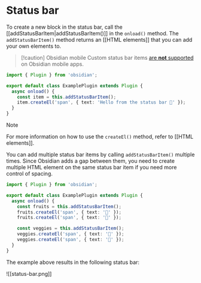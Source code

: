 # Status bar

To create a new block in the status bar, call the [[addStatusBarItem|addStatusBarItem()]] in the `onload()` method. The `addStatusBarItem()` method returns an [[HTML elements]] that you can add your own elements to.

> [!caution] Obsidian mobile
> Custom status bar items [are **not** supported](https://discord.com/channels/686053708261228577/707816848615407697/832321402106544179) on Obsidian mobile apps.

```ts
import { Plugin } from 'obsidian';

export default class ExamplePlugin extends Plugin {
  async onload() {
    const item = this.addStatusBarItem();
    item.createEl('span', { text: 'Hello from the status bar 👋' });
  }
}
```

> [!note]
> For more information on how to use the `createEl()` method, refer to [[HTML elements]].

You can add multiple status bar items by calling `addStatusBarItem()` multiple times. Since Obsidian adds a gap between them, you need to create multiple HTML element on the same status bar item if you need more control of spacing.

```ts
import { Plugin } from 'obsidian';

export default class ExamplePlugin extends Plugin {
  async onload() {
    const fruits = this.addStatusBarItem();
    fruits.createEl('span', { text: '🍎' });
    fruits.createEl('span', { text: '🍌' });

    const veggies = this.addStatusBarItem();
    veggies.createEl('span', { text: '🥦' });
    veggies.createEl('span', { text: '🥬' });
  }
}
```

The example above results in the following status bar:

![[status-bar.png]]
